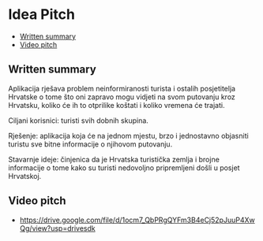 # Idea Pitch

- [Written summary](#written-summary)
- [Video pitch](#video-pitch)

## Written summary

Aplikacija rješava problem neinformiranosti turista i ostalih posjetitelja Hrvatske o tome što oni zapravo mogu vidjeti na svom putovanju kroz Hrvatsku, koliko će ih to otprilike koštati i koliko vremena će trajati.

Ciljani korisnici: turisti svih dobnih skupina.

Rješenje: aplikacija koja će na jednom mjestu, brzo i jednostavno objasniti turistu sve bitne informacije o njihovom putovanju.

Stavarnje ideje: činjenica da je Hrvatska turistička zemlja i brojne informacije o tome kako su turisti nedovoljno pripremljeni došli u posjet Hrvatskoj.

## Video pitch

- https://drive.google.com/file/d/1ocm7_QbPRgQYFm3B4eCj52pJuuP4XwQg/view?usp=drivesdk
